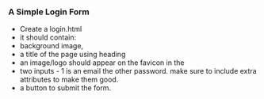 ### A Simple Login Form
- Create a login.html 
- it should contain:
- background image, 
- a title of the page using heading
- an image/logo should appear on the favicon in the <head>
- two inputs - 1 is an email the other password. make sure to include extra attributes to make them good.
- a button to submit the form.